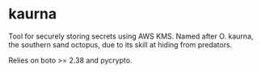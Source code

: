 # kaurna
Tool for securely storing secrets using AWS KMS.  Named after O. kaurna, the southern sand octopus, due to its skill at hiding from predators.

Relies on boto >= 2.38 and pycrypto.
